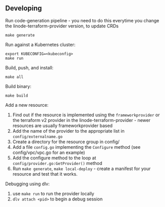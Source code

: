 ## Developing

Run code-generation pipeline - you need to do this everytime you change the linode-terraform-provider version, to update CRDs
```console
make generate
```

Run against a Kubernetes cluster:

```console
export KUBECONFIG=<kubeconfig>
make run
```

Build, push, and install:

```console
make all
```

Build binary:

```console
make build
```

Add a new resource:

1. Find out if the resource is implemented using the `frameworkprovider` or the terraform v2 provider in the linode-terraform-provider - newer resources are usually frameworkprovider based
2. Add the name of the provider to the appropriate list in `config/externalname.go`
3. Create a directory for the resource group in config/
4. Add a file `config.go` implementing the `Configure` method (see config/vpc/vpc.go for an example)
5. Add the configure method to the loop at `config/provider.go:GetProvider()`  method
6. Run `make generate`, `make local-deploy` - create a manifest for your resource and test that it works.


Debugging using dlv:
1. use `make run` to run the provider locally
2. `dlv attach <pid>` to begin a debug session
